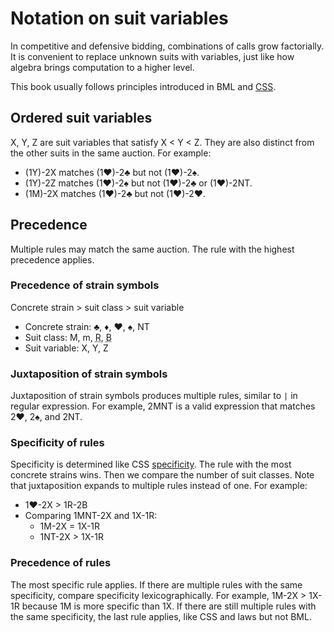 # Notation on suit variables

In competitive and defensive bidding, combinations of calls grow factorially.
It is convenient to replace unknown suits with variables, just like how algebra
brings computation to a higher level.

This book usually follows principles introduced in BML and [CSS][css].

[css]: https://developer.mozilla.org/en-US/docs/Web/CSS

## Ordered suit variables

X, Y, Z are suit variables that satisfy X < Y < Z.  They are also distinct from
the other suits in the same auction.  For example:

- (1Y)-2X matches (1♥)-2♣ but not (1♥)-2♠.
- (1Y)-2Z matches (1♥)-2♠ but not (1♥)-2♣ or (1♥)-2NT.
- (1M)-2X matches (1♥)-2♣ but not (1♥)-2♥.

## Precedence

Multiple rules may match the same auction.  The rule with the highest
precedence applies.

### Precedence of strain symbols

Concrete strain > suit class > suit variable

- Concrete strain: ♣, ♦, ♥, ♠, NT
- Suit class: M, m, <abbr title="red suit">R</abbr>, <abbr title="black suit">B</abbr>
- Suit variable: X, Y, Z

### Juxtaposition of strain symbols

Juxtaposition of strain symbols produces multiple rules, similar to `|` in
regular expression.  For example, 2MNT is a valid expression that matches
2♥, 2♠, and 2NT.

### Specificity of rules

Specificity is determined like CSS [specificity].  The rule with the most concrete
strains wins.  Then we compare the number of suit classes.  Note that juxtaposition
expands to multiple rules instead of one.  For example:

- 1♥-2X > 1R-2B
- Comparing 1MNT-2X and 1X-1R:
    - 1M-2X = 1X-1R
    - 1NT-2X > 1X-1R

[specificity]: https://developer.mozilla.org/en-US/docs/Web/CSS/Specificity

### Precedence of rules

The most specific rule applies.  If there are multiple rules with the same
specificity, compare specificity lexicographically.  For example, 1M-2X > 1X-1R
because 1M is more specific than 1X.  If there are still multiple rules with the
same specificity, the last rule applies, like CSS and laws but not BML.
